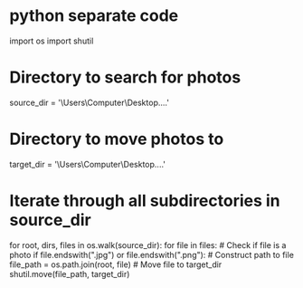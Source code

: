 # python separate code

import os
import shutil

# Directory to search for photos
source_dir = '\Users\Computer\Desktop\....'

# Directory to move photos to
target_dir = '\Users\Computer\Desktop\....'

# Iterate through all subdirectories in source_dir
for root, dirs, files in os.walk(source_dir):
    for file in files:
        # Check if file is a photo
        if file.endswith(".jpg") or file.endswith(".png"):
            # Construct path to file
            file_path = os.path.join(root, file)
            # Move file to target_dir
            shutil.move(file_path, target_dir)
